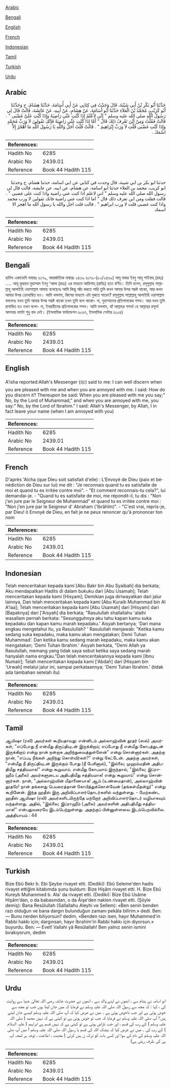 [Arabic](#arabic)

[Bengali](#bengali)

[English](#english)

[French](#french)

[Indonesian](#indonesian)

[Tamil](#tamil)

[Turkish](#turkish)

[Urdu](#urdu)

## Arabic


<div dir="rtl" lang="ar" style={{fontSize:'larger',backgroundColor:'#f8f9fa',padding:20}}>
حَدَّثَنَا أَبُو بَكْرِ بْنُ أَبِي شَيْبَةَ، قَالَ وَجَدْتُ فِي كِتَابِي عَنْ أَبِي أُسَامَةَ، حَدَّثَنَا هِشَامٌ، ح وَحَدَّثَنَا أَبُو كُرَيْبٍ، مُحَمَّدُ بْنُ الْعَلاَءِ حَدَّثَنَا أَبُو أُسَامَةَ، عَنْ هِشَامٍ، عَنْ أَبِيهِ، عَنْ عَائِشَةَ، قَالَتْ قَالَ لِي رَسُولُ اللَّهِ صلى الله عليه وسلم ‏"‏ إِنِّي لأَعْلَمُ إِذَا كُنْتِ عَنِّي رَاضِيَةً وَإِذَا كُنْتِ عَلَىَّ غَضْبَى ‏"‏ ‏.‏ قَالَتْ فَقُلْتُ وَمِنْ أَيْنَ تَعْرِفُ ذَلِكَ قَالَ ‏"‏ أَمَّا إِذَا كُنْتِ عَنِّي رَاضِيَةً فَإِنَّكِ تَقُولِينَ لاَ وَرَبِّ مُحَمَّدٍ وَإِذَا كُنْتِ غَضْبَى قُلْتِ لاَ وَرَبِّ إِبْرَاهِيمَ ‏"‏ ‏.‏ قَالَتْ قُلْتُ أَجَلْ وَاللَّهِ يَا رَسُولَ اللَّهِ مَا أَهْجُرُ إِلاَّ اسْمَكَ ‏.‏
</div>
<div style={{backgroundColor:'#f8f9fa',padding:20, marginBottom: 10}}><table> <thead> <tr> <th>References:</th> <th></th> </tr> </thead> <tbody><tr><td>Hadith No</td><td>6285</td></tr><tr><td>Arabic No</td><td>2439.01</td></tr><tr><td>Reference</td><td>Book 44 Hadith 115</td></tr></tbody></table></div>


<div dir="rtl" lang="ar" style={{fontSize:'larger',backgroundColor:'#f8f9fa',padding:20}}>
حدثنا ابو بكر بن ابي شيبة، قال وجدت في كتابي عن ابي اسامة، حدثنا هشام، ح وحدثنا ابو كريب، محمد بن العلاء حدثنا ابو اسامة، عن هشام، عن ابيه، عن عايشة، قالت قال لي رسول الله صلى الله عليه وسلم " اني لاعلم اذا كنت عني راضية واذا كنت على غضبى " . قالت فقلت ومن اين تعرف ذلك قال " اما اذا كنت عني راضية فانك تقولين لا ورب محمد واذا كنت غضبى قلت لا ورب ابراهيم " . قالت قلت اجل والله يا رسول الله ما اهجر الا اسمك
</div>
<div style={{backgroundColor:'#f8f9fa',padding:20, marginBottom: 10}}><table> <thead> <tr> <th>References:</th> <th></th> </tr> </thead> <tbody><tr><td>Hadith No</td><td>6285</td></tr><tr><td>Arabic No</td><td>2439.01</td></tr><tr><td>Reference</td><td>Book 44 Hadith 115</td></tr></tbody></table></div>

## Bengali


<div dir="ltr" lang="bn" style={{fontSize:'larger',backgroundColor:'#f8f9fa',padding:20}}>
হাদিস একাডেমি নাম্বারঃ ৬১৭৯, আন্তর্জাতিক নাম্বারঃ ২৪৩৯ ৬১৭৯-(৮০/২৪৩৯) আবূ বাকর ইবনু আবূ শাইবাহ্ (রহঃ) ..... আবূ কুরায়ব মুহাম্মাদ ইবনু 'আলা (রহঃ) এর মাধ্যমে আয়িশাহ্ (রাযিঃ) হতে বর্ণিত। তিনি বলেন, রসূলুল্লাহ সাল্লাল্লাহু আলাইহি ওয়াসাল্লাম আমায় বলেছেনঃ আমি কিন্তু আঁচ করতে পারি তুমি কখন আমার উপর সম্ভষ্ট থাকো, আর কখন আমার উপর ক্রোধাম্বিত হও। আমি বললাম, কিসের মাধ্যমে এটা বুঝতে পারেন? রসূলুল্লাহ সাল্লাল্লাহু আলাইহি ওয়াসাল্লাম বললেনঃ যখন তুমি আমার উপর সম্ভষ্ট থাকো তখন তুমি বলে থাকো- না, মুহাম্মাদের প্রতিপালকের শপথ। আর যখন তুমি রাগাম্বিত হও তখন বলো- না, ইবরাহীমের প্রতিপালকের শপথ। আমি বললাম, হ্যাঁ আল্লাহর শপথ! হে আল্লাহর রসূল! আপনার নামটা শুধু বাদ দেই। (ইসলামিক ফাউন্ডেশন ৬০৬৭, ইসলামিক সেন্টার ৬১০৪)
</div>
<div style={{backgroundColor:'#f8f9fa',padding:20, marginBottom: 10}}><table> <thead> <tr> <th>References:</th> <th></th> </tr> </thead> <tbody><tr><td>Hadith No</td><td>6285</td></tr><tr><td>Arabic No</td><td>2439.01</td></tr><tr><td>Reference</td><td>Book 44 Hadith 115</td></tr></tbody></table></div>

## English


<div dir="ltr" lang="en" style={{fontSize:'larger',backgroundColor:'#f8f9fa',padding:20}}>
A'isha reported:Allah's Messenger (ﷺ) said to me: I can well discern when you are pleased with me and when you are annoyed with me. I said: How do you discern it? Thereupon be said: When you are pleased with me you say;" No, by the Lord of Muhammad," and when you are annoyed with me, you say:" No, by the Lord of Ibrahim." I said: Allah's Messenger, by Allah, I in fact leave your name (when I am annoyed with you)
</div>
<div style={{backgroundColor:'#f8f9fa',padding:20, marginBottom: 10}}><table> <thead> <tr> <th>References:</th> <th></th> </tr> </thead> <tbody><tr><td>Hadith No</td><td>6285</td></tr><tr><td>Arabic No</td><td>2439.01</td></tr><tr><td>Reference</td><td>Book 44 Hadith 115</td></tr></tbody></table></div>

## French


<div dir="ltr" lang="fr" style={{fontSize:'larger',backgroundColor:'#f8f9fa',padding:20}}>
D'après 'Aïcha (que Dieu soit satisfait d'elle) : L'Envoyé de Dieu (paix et bénédiction de Dieu sur lui) me dit : "Je reconnais quand tu es satisfaite de moi et quand tu es irritée contre moi". - "Et comment reconnais-tu cela?", lui demandai-je. - "Quand tu es satisfaite de moi, me répondit-il, tu dis : "Non j'en jure par le Seigneur de Muhammad" et quand tu es irritée contre moi : "Non j'en jure par le Seigneur d' Abraham ('Ibrâhîm)". - "C'est vrai, repris-je, par Dieu! ô Envoyé de Dieu, en fait je ne peux renoncer qu'à prononcer ton nom
</div>
<div style={{backgroundColor:'#f8f9fa',padding:20, marginBottom: 10}}><table> <thead> <tr> <th>References:</th> <th></th> </tr> </thead> <tbody><tr><td>Hadith No</td><td>6285</td></tr><tr><td>Arabic No</td><td>2439.01</td></tr><tr><td>Reference</td><td>Book 44 Hadith 115</td></tr></tbody></table></div>

## Indonesian


<div dir="ltr" lang="id" style={{fontSize:'larger',backgroundColor:'#f8f9fa',padding:20}}>
Telah menceritakan kepada kami [Abu Bakr bin Abu Syaibah] dia berkata; Aku mendapatkan Hadits di dalam bukuku dari [Abu Usamah]; Telah menceritakan kepada kami [Hisyam]; Demikian juga diriwayatkan dari jalur lainnya, Dan telah menceritakan kepada kami [Abu Kuraib Muhammad bin Al A'laa]; Telah menceritakan kepada kami [Abu Usamah] dari [Hisyam] dari [Bapaknya] dari ['Aisyah] dia berkata; "Rasulullah shallallahu 'alaihi wasallam pernah berkata: "Sesungguhnya aku tahu kapan kamu suka kepadaku dan kapan kamu marah kepadaku.' Aisyah bertanya; 'Dari mana engkau mengetahui itu, ya Rasulullah? ' Rasulullah menjawab: "Ketika kamu sedang suka kepadaku, maka kamu akan mengatakan; Demi Tuhan Muhammad'. Dan ketika kamu sedang marah kepadaku, maka kamu akan mengatakan; 'Demi Tuhan Ibrahim.' Aisyah berkata, "Demi Allah ya Rasulullah, memang yang tidak saya sebut ketika saya sedang marah hanyalah nama engkau."Dan telah menceritakannya kepada kami [Ibnu Numair]; Telah menceritakan kepada kami ['Abdah] dari [Hisyam bin 'Urwah] melalui jalur ini, sampai perkataannya; 'Demi Tuhan Ibrahim.' (tidak ada tambahan setelah itu)
</div>
<div style={{backgroundColor:'#f8f9fa',padding:20, marginBottom: 10}}><table> <thead> <tr> <th>References:</th> <th></th> </tr> </thead> <tbody><tr><td>Hadith No</td><td>6285</td></tr><tr><td>Arabic No</td><td>2439.01</td></tr><tr><td>Reference</td><td>Book 44 Hadith 115</td></tr></tbody></table></div>

## Tamil


<div dir="ltr" lang="ta" style={{fontSize:'larger',backgroundColor:'#f8f9fa',padding:20}}>
ஆயிஷா (ரலி) அவர்கள் கூறியதாவது: என்னிடம் அல்லாஹ்வின் தூதர் (ஸல்) அவர்கள், "எப்போது நீ என்மீது திருப்தியுடன் இருக்கிறாய்; எப்போது நீ என்மீது கோபத்துடன் இருக்கிறாய் என்று நான் நன்றாக அறிந்துவைத்துள்ளேன்" என்று சொன்னார்கள். அதற்கு நான், "எப்படி நீங்கள் அறிந்து கொள்வீர்கள்?" என்று கேட்டேன். அதற்கு அவர்கள், "என்மீது நீ திருப்தியுடன் இருக்கும் போது (நீ பேசினால்), "இல்லை; முஹம்மதின் அதிபதிமீது சத்தியமாக!" என்று கூறுவாய். என்மீது கோபமாய் இருந்தால், "இல்லை; இப்ராஹீம் (அலை) அவர்களுடைய அதிபதிமீது சத்தியமாக! என்று கூறுவாய்" என்று சொன்னார்கள். நான், "அல்லாஹ்வின் மீதாணையாக! ஆம் (உண்மைதான்), அல்லாஹ்வின் தூதரே! நான் தங்களது பெயரைத்தான் கோபித்துக்கொள்வேன் (தங்கள்மீதன்று)" என்று கூறினேன். இந்த ஹதீஸ் இரு அறிவிப்பாளர்தொடர்களில் வந்துள்ளது. - மேற்கண்ட ஹதீஸ் ஆயிஷா (ரலி) அவர்களிடமிருந்தே மற்றோர் அறிவிப்பாளர்தொடர் வழியாகவும் வந்தள்ளது. அதில், "இல்லை; இப்ராஹீம் (அலை) அவர்களின் அதிபதிமீது சத்தியமாக!" என்பதுவரையே இடம்பெற்றுள்ளது. அதற்குப் பின்னுள்ளவை இடம்பெறவில்லை. அத்தியாயம் : 44
</div>
<div style={{backgroundColor:'#f8f9fa',padding:20, marginBottom: 10}}><table> <thead> <tr> <th>References:</th> <th></th> </tr> </thead> <tbody><tr><td>Hadith No</td><td>6285</td></tr><tr><td>Arabic No</td><td>2439.01</td></tr><tr><td>Reference</td><td>Book 44 Hadith 115</td></tr></tbody></table></div>

## Turkish


<div dir="ltr" lang="tr" style={{fontSize:'larger',backgroundColor:'#f8f9fa',padding:20}}>
Bize Ebû Bekr b. Ebi Şeybe rivayet etti. (Dediki): Ebû Seleme'den hadis rivayet ettiğim kitabımda şunu buldum: Bize Hişâm rivayet etti. H. Bize Ebû Kureyb Muhammed b. Ala' da rivayet etti. (Dediki): Bize Ebû Usâme Hişâm'dan, o da babasından, o da Âişe'den naklen rivayet etti. (Şöyle demiş): Bana Resûlullah (Sallallahu Aleyhi ve Sellem): «Ben senin benden razı olduğun ve bana dargın bulunduğun zamanı pekâla bilirim.» dedi. Ben: — Bunu nerden biliyorsun? dedim. «Benden razı isen, hayır Muhammed'in Rabbi hakkı için; dargınsan, hayır İbrahim'in Rabbi hakkı için diyorsun.» buyurdu. Ben: — Evet! Vallahi yâ Resûlallah! Ben yalnız senin ismini bırakıyorum, dedim
</div>
<div style={{backgroundColor:'#f8f9fa',padding:20, marginBottom: 10}}><table> <thead> <tr> <th>References:</th> <th></th> </tr> </thead> <tbody><tr><td>Hadith No</td><td>6285</td></tr><tr><td>Arabic No</td><td>2439.01</td></tr><tr><td>Reference</td><td>Book 44 Hadith 115</td></tr></tbody></table></div>

## Urdu


<div dir="rtl" lang="ur" style={{fontSize:'larger',backgroundColor:'#f8f9fa',padding:20}}>
ابو اسامہ نے ہشام سے ، انھوں نے اپنے والد سے ، انھوں نے حضرت عائشہ رضی اللہ تعالیٰ عنہا سے روایت کی ، کہا : کہ مجھ سے رسول اللہ صلی اللہ علیہ وسلم نے فرمایا کہ میں جان لیتا ہوں جب تو مجھ سے خوش ہوتی ہے اور جب ناخوش ہوتی ہے ۔ میں نے عرض کیا کہ آپ صلی اللہ علیہ وسلم کیسے جان لیتے ہیں؟ آپ صلی اللہ علیہ وسلم نے فرمایا کہ جب تو خوش ہوتی ہے تو کہتی ہے کہ نہیں محمد ( صلی اللہ علیہ وسلم ) کے رب کی قسم ، اور جب ناراض ہوتی ہے تو کہتی ہے کہ نہیں قسم ہے ابراہیم ( علیہ السلام ) کے رب کی ۔ میں نے عرض کیا کہ بیشک اللہ کی قسم یا رسول اللہ صلی اللہ علیہ وسلم ! میں آپ صلی اللہ علیہ وسلم کے نام کے سوا اور کسی بات کو ترک ن ہیں کرتی ( محبت ، اطاعت ، توجہ ہر لمحہ آپ ہی کی طرف رہتی ہے)
</div>
<div style={{backgroundColor:'#f8f9fa',padding:20, marginBottom: 10}}><table> <thead> <tr> <th>References:</th> <th></th> </tr> </thead> <tbody><tr><td>Hadith No</td><td>6285</td></tr><tr><td>Arabic No</td><td>2439.01</td></tr><tr><td>Reference</td><td>Book 44 Hadith 115</td></tr></tbody></table></div>